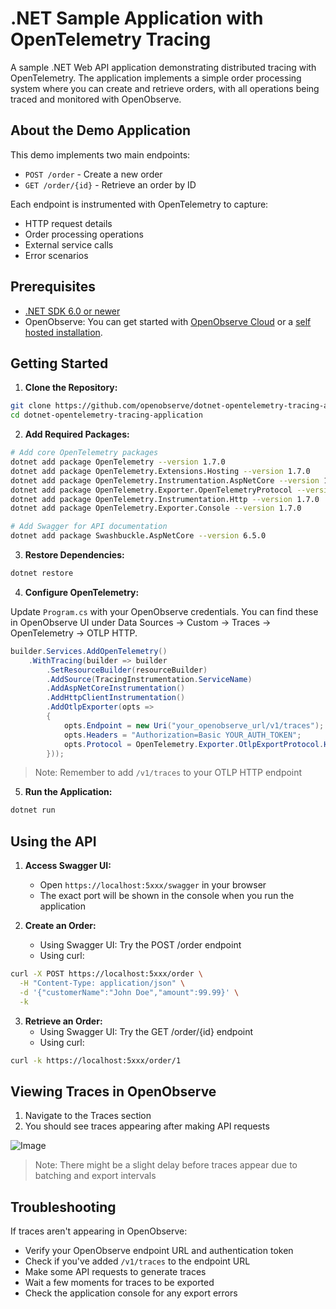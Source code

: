 # .NET Sample Application with OpenTelemetry Tracing

A sample .NET Web API application demonstrating distributed tracing with OpenTelemetry. The application implements a simple order processing system where you can create and retrieve orders, with all operations being traced and monitored with OpenObserve.

## About the Demo Application

This demo implements two main endpoints:
- `POST /order` - Create a new order
- `GET /order/{id}` - Retrieve an order by ID

Each endpoint is instrumented with OpenTelemetry to capture:
- HTTP request details
- Order processing operations
- External service calls
- Error scenarios

## Prerequisites

- [.NET SDK 6.0 or newer](https://dotnet.microsoft.com/download)
- OpenObserve: You can get started with [OpenObserve Cloud](https://cloud.openobserve.ai) or a [self hosted installation](https://openobserve.ai/docs/quickstart/#self-hosted-installation). 

## Getting Started

1. **Clone the Repository:**
```bash
git clone https://github.com/openobserve/dotnet-opentelemetry-tracing-application
cd dotnet-opentelemetry-tracing-application
```

2. **Add Required Packages:**
```bash
# Add core OpenTelemetry packages
dotnet add package OpenTelemetry --version 1.7.0
dotnet add package OpenTelemetry.Extensions.Hosting --version 1.7.0
dotnet add package OpenTelemetry.Instrumentation.AspNetCore --version 1.7.0
dotnet add package OpenTelemetry.Exporter.OpenTelemetryProtocol --version 1.7.0
dotnet add package OpenTelemetry.Instrumentation.Http --version 1.7.0
dotnet add package OpenTelemetry.Exporter.Console --version 1.7.0

# Add Swagger for API documentation
dotnet add package Swashbuckle.AspNetCore --version 6.5.0
```

3. **Restore Dependencies:**
```bash
dotnet restore
```

4. **Configure OpenTelemetry:**

Update `Program.cs` with your OpenObserve credentials. You can find these in OpenObserve UI under Data Sources → Custom → Traces → OpenTelemetry → OTLP HTTP.

```csharp
builder.Services.AddOpenTelemetry()
    .WithTracing(builder => builder
        .SetResourceBuilder(resourceBuilder)
        .AddSource(TracingInstrumentation.ServiceName)
        .AddAspNetCoreInstrumentation()
        .AddHttpClientInstrumentation()
        .AddOtlpExporter(opts =>
        {
            opts.Endpoint = new Uri("your_openobserve_url/v1/traces");
            opts.Headers = "Authorization=Basic YOUR_AUTH_TOKEN";
            opts.Protocol = OpenTelemetry.Exporter.OtlpExportProtocol.HttpProtobuf;
        }));
```

> Note: Remember to add `/v1/traces` to your OTLP HTTP endpoint

5. **Run the Application:**
```bash
dotnet run
```

## Using the API

1. **Access Swagger UI:**
   - Open `https://localhost:5xxx/swagger` in your browser
   - The exact port will be shown in the console when you run the application

2. **Create an Order:**
   - Using Swagger UI: Try the POST /order endpoint
   - Using curl:
```bash
curl -X POST https://localhost:5xxx/order \
  -H "Content-Type: application/json" \
  -d '{"customerName":"John Doe","amount":99.99}' \
  -k
```

3. **Retrieve an Order:**
   - Using Swagger UI: Try the GET /order/{id} endpoint
   - Using curl:
```bash
curl -k https://localhost:5xxx/order/1
```

## Viewing Traces in OpenObserve

1. Navigate to the Traces section
2. You should see traces appearing after making API requests

![Image](https://github.com/user-attachments/assets/062e5767-2774-4e93-bed1-d043d447a7a6)

> Note: There might be a slight delay before traces appear due to batching and export intervals

## Troubleshooting

If traces aren't appearing in OpenObserve:
- Verify your OpenObserve endpoint URL and authentication token
- Check if you've added `/v1/traces` to the endpoint URL
- Make some API requests to generate traces
- Wait a few moments for traces to be exported
- Check the application console for any export errors
